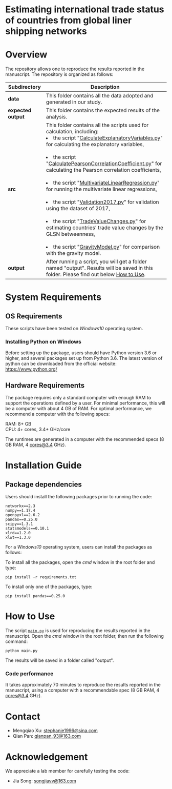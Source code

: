 # Estimating international trade status of countries from global liner shipping networks

# Overview

The repository allows one to reproduce the results reported in the manuscript. The repository is organized as follows:

| Subdirectory | Description |
| --- | --- |
| **data** | This folder contains all the data adopted and generated in our study. |
| **expected output** | This folder contains the expected results of the analysis. |
| **src** | This folder contains all the scripts used for calculation, including:<br><li>the script "[CalculateExplanatoryVariables.py](./src/CalculateExplanatoryVariables.py)" for calculating the explanatory variables,</li> <br><li>the script "[CalculatePearsonCorrelationCoefficient.py](./src/CalculatePearsonCorrelationCoefficient.py)" for calculating the Pearson correlation coefficients,</li> <br><li>the script "[MultivariateLinearRegression.py](./src/MultivariateLinearRegression.py)" for running the multivariate linear regressions,</li> <br><li>the script "[Validation2017.py](./src/Validation2017.py)" for validation using the dataset of 2017,</li> <br><li>the script "[TradeValueChanges.py](./src/TradeValueChanges.py)" for estimating countries’ trade value changes by the GLSN betweenness,</li> <br><li>the script "[GravityModel.py](./src/GravityModel.py)" for comparison with the gravity model.</li> |
| **output** | After running a script, you will get a folder named "output". Results will be saved in this folder. Please find out below [How to Use](#How-to-Use). |

# System Requirements 

## OS Requirements

These scripts have been tested on *Windows10* operating system.

### Installing Python on Windows

Before setting up the package, users should have Python version 3.6 or higher, and several packages set up from Python 3.6. The latest version of python can be downloaded from the official website: https://www.python.org/

## Hardware Requirements 

The package requires only a standard computer with enough RAM to support the operations defined by a user. For minimal performance, this will be a computer with about 4 GB of RAM. For optimal performance, we recommend a computer with the following specs:

RAM: 8+ GB  
CPU: 4+ cores, 3.4+ GHz/core

The runtimes are generated in a computer with the recommended specs (8 GB RAM, 4 cores@3.4 GHz).

# Installation Guide

## Package dependencies

Users should install the following packages prior to running the code:

```
networkx==2.3
numpy==1.17.4
openpyxl==2.6.2
pandas==0.25.0
scipy==1.3.1
statsmodels==0.10.1
xlrd==1.2.0
xlwt==1.3.0
```

For a *Windows10* operating system, users can install the packages as follows:

To install all the packages, open the *cmd* window in the root folder and type:

```
pip install -r requirements.txt
```

To install only one of the packages, type:

```
pip install pandas==0.25.0
```

# How to Use

The script [`main.py`](main.py) is used for reproducing the results reported in the manuscript. Open the *cmd* window in the root folder, then run the following command:

```
python main.py
```

The results will be saved in a folder called "output".

### Code performance

It takes approximately 70 minutes to reproduce the results reported in the manuscript, using a computer with a recommendable spec (8 GB RAM, 4 cores@3.4 GHz).

# Contact

* Mengqiao Xu: <stephanie1996@sina.com>
* Qian Pan: <qianpan_93@163.com>

# Acknowledgement

We appreciate a lab member for carefully testing the code:

- Jia Song: <songjiavv@163.com>
